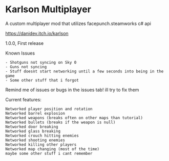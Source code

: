 # Karlson Multiplayer

A custom multiplayer mod that utilizes facepunch.steamworks c# api

https://danidev.itch.io/karlson

1.0.0, First release

Known Issues
```
- Shotguns not syncing on Sky 0
- Guns not syncing
- Stuff doesnt start networking until a few seconds into being in the game
- Some other stuff that i forgot
```

Remind me of issues or bugs in the issues tab! ill try to fix them

Current features:

```
Networked player position and rotation
Networked barrel explosion
Networked weapons (breaks often on other maps than tutorial)
Networked bullets (breaks if the weapon is null)
Networked door breaking
Networked glass breaking
Networked crouch hitting enemies
Networked shooting enemies
Networked killing other players
Networked map changing (most of the time)
maybe some other stuff i cant remember
```
